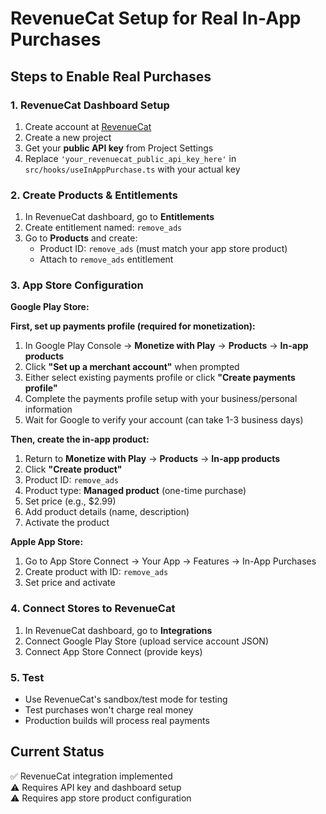 # RevenueCat Setup for Real In-App Purchases

## Steps to Enable Real Purchases

### 1. RevenueCat Dashboard Setup
1. Create account at [RevenueCat](https://www.revenuecat.com/)
2. Create a new project
3. Get your **public API key** from Project Settings
4. Replace `'your_revenuecat_public_api_key_here'` in `src/hooks/useInAppPurchase.ts` with your actual key

### 2. Create Products & Entitlements
1. In RevenueCat dashboard, go to **Entitlements**
2. Create entitlement named: `remove_ads`
3. Go to **Products** and create:
   - Product ID: `remove_ads` (must match your app store product)
   - Attach to `remove_ads` entitlement

### 3. App Store Configuration
**Google Play Store:**

**First, set up payments profile (required for monetization):**
1. In Google Play Console → **Monetize with Play** → **Products** → **In-app products**
2. Click **"Set up a merchant account"** when prompted
3. Either select existing payments profile or click **"Create payments profile"**
4. Complete the payments profile setup with your business/personal information
5. Wait for Google to verify your account (can take 1-3 business days)

**Then, create the in-app product:**
1. Return to **Monetize with Play** → **Products** → **In-app products**
2. Click **"Create product"** 
3. Product ID: `remove_ads`
4. Product type: **Managed product** (one-time purchase)
5. Set price (e.g., $2.99)
6. Add product details (name, description)
7. Activate the product

**Apple App Store:**
1. Go to App Store Connect → Your App → Features → In-App Purchases
2. Create product with ID: `remove_ads`  
3. Set price and activate

### 4. Connect Stores to RevenueCat
1. In RevenueCat dashboard, go to **Integrations**
2. Connect Google Play Store (upload service account JSON)
3. Connect App Store Connect (provide keys)

### 5. Test
- Use RevenueCat's sandbox/test mode for testing
- Test purchases won't charge real money
- Production builds will process real payments

## Current Status
✅ RevenueCat integration implemented  
⚠️ Requires API key and dashboard setup  
⚠️ Requires app store product configuration